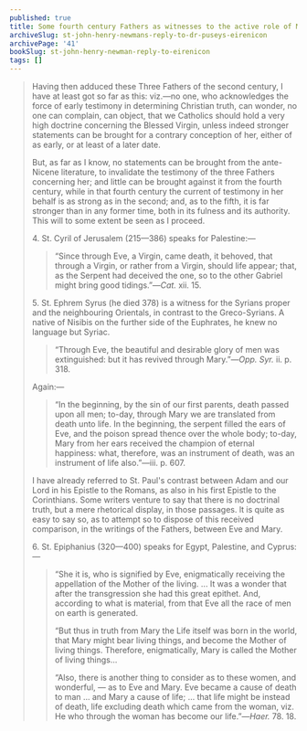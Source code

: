 ```yaml
---
published: true
title: Some fourth century Fathers as witnesses to the active role of Mary in humanity's salvation
archiveSlug: st-john-henry-newmans-reply-to-dr-puseys-eirenicon
archivePage: '41'
bookSlug: st-john-henry-newman-reply-to-eirenicon
tags: []
---
```


> Having then adduced these Three Fathers of the second century, I have at least got so far as this: viz.—no one, who acknowledges the force of early testimony in determining Christian truth, can wonder, no one can complain, can object, that we Catholics should hold a very high doctrine concerning the Blessed Virgin, unless indeed stronger statements can be brought for a contrary conception of her, either of as early, or at least of a later date.
>
> But, as far as I know, no statements can be brought from the ante-Nicene literature, to invalidate the testimony of the three Fathers concerning her; and little can be brought against it from the fourth century, while in that fourth century the current of testimony in her behalf is as strong as in the second; and, as to the fifth, it is far stronger than in any former time, both in its fulness and its authority. This will to some extent be seen as I proceed.
>
> 4\. St. Cyril of Jerusalem (215—386) speaks for Palestine:—
>
>> “Since through Eve, a Virgin, came death, it behoved, that through a Virgin, or rather from a Virgin, should life appear; that, as the Serpent had deceived the one, so to the other Gabriel might bring good tidings.”—*Cat.* xii. 15.
>
> 5\. St. Ephrem Syrus (he died 378) is a witness for the Syrians proper and the neighbouring Orientals, in contrast to the Greco-Syrians. A native of Nisibis on the further side of the Euphrates, he knew no language but Syriac.
>
>> “Through Eve, the beautiful and desirable glory of men was extinguished: but it has revived through Mary.”—*Opp. Syr.* ii. p. 318.
>
> Again:—
>
>> “In the beginning, by the sin of our first parents, death passed upon all men; to-day, through Mary we are translated from death unto life. In the beginning, the serpent filled the ears of Eve, and the poison spread thence over the whole body; to-day, Mary from her ears received the champion of eternal happiness: what, therefore, was an instrument of death, was an instrument of life also.”—iii. p. 607.
>
> I have already referred to St. Paul's contrast between Adam and our Lord in his Epistle to the Romans, as also in his first Epistle to the Corinthians. Some writers venture to say that there is no doctrinal truth, but a mere rhetorical display, in those passages. lt is quite as easy to say so, as to attempt so to dispose of this received comparison, in the writings of the Fathers, between Eve and Mary.
>
> 6\. St. Epiphanius (320—400) speaks for Egypt, Palestine, and Cyprus:—
>
>> “She it is, who is signified by Eve, enigmatically receiving the appellation of the Mother of the living. ... It was a wonder that after the transgression she had this great epithet. And, according to what is material, from that Eve all the race of men on earth is generated.
>>
>> “But thus in truth from Mary the Life itself was born in the world, that Mary might bear living things, and become the Mother of living things. Therefore, enigmatically, Mary is called the Mother of living things...
>>
>> “Also, there is another thing to consider as to these women, and wonderful, — as to Eve and Mary. Eve became a cause of death to man ... and Mary a cause of life; ... that life might be instead of death, life excluding death which came from the woman, viz. He who through the woman has become our life.”—*Haer.* 78. 18.
